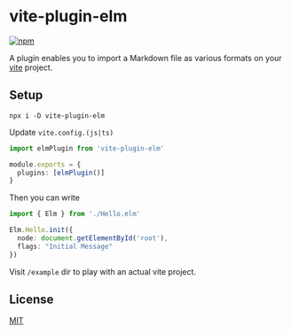 # vite-plugin-elm

[![npm](https://img.shields.io/npm/v/vite-plugin-elm.svg?style=for-the-badge)](https://www.npmjs.com/package/vite-plugin-elm)

A plugin enables you to import a Markdown file as various formats on your [vite](https://github.com/vitejs/vite) project.

## Setup

```
npx i -D vite-plugin-elm
```

Update `vite.config.(js|ts)`

```ts
import elmPlugin from 'vite-plugin-elm'

module.exports = {
  plugins: [elmPlugin()]
}
```

Then you can write

```ts
import { Elm } from './Hello.elm'

Elm.Hello.init({
  node: document.getElementById('root'),
  flags: "Initial Message"
})
```

Visit `/example` dir to play with an actual vite project.

## License

[MIT](/LICENSE)
